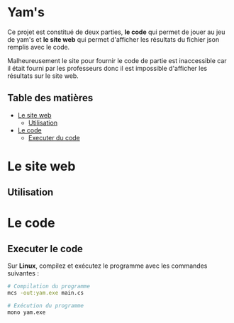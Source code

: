 # Yam's

Ce projet est constitué de deux parties, **le code** qui permet de jouer au jeu de yam's et **le site web** qui permet d'afficher les résultats du fichier json remplis avec le code. 

Malheureusement le site pour fournir le code de partie est inaccessible car il était fourni par les professeurs donc il est impossible d'afficher les résultats sur le site web.


## Table des matières
- [Le site web](#Le-site-web)
  - [Utilisation](#Utilisation)
- [Le code](#Le-code)  
  - [Executer du code](#Executer-le-code)

# Le site web

## Utilisation


# Le code

## Executer le code 
Sur **Linux**, compilez et exécutez le programme avec les commandes suivantes :

```bash
# Compilation du programme
mcs -out:yam.exe main.cs

# Exécution du programme
mono yam.exe
